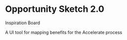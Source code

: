 # Opportunity Sketch 2.0

Inspiration Board

A UI tool for mapping benefits for the Accelerate process
